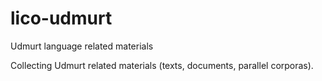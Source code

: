 # lico-udmurt
Udmurt language related materials

Collecting Udmurt related materials (texts, documents, parallel corporas).
